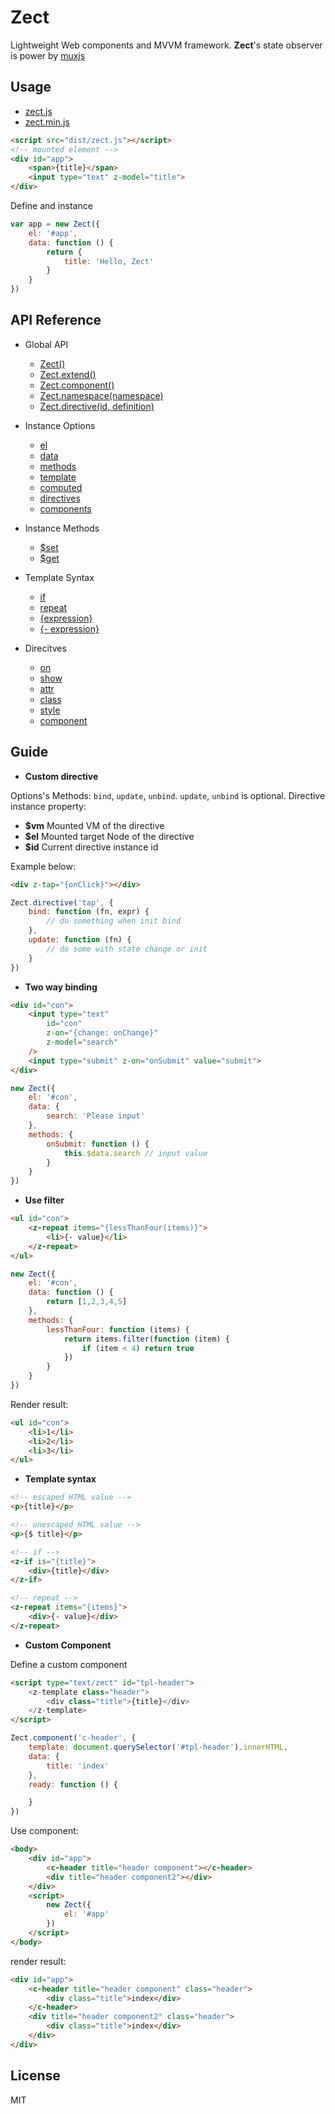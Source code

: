 Zect
====

Lightweight Web components and MVVM framework.
**Zect**'s state observer is power by [muxjs](https://github.com/switer/muxjs)

## Usage
- [zect.js](https://raw.githubusercontent.com/switer/zect/master/dist/zect.js)
- [zect.min.js](https://raw.githubusercontent.com/switer/zect/master/dist/zect.min.js)

```html
<script src="dist/zect.js"></script>
<!-- mounted element -->
<div id="app">
    <span>{title}</span>
    <input type="text" z-model="title">
</div>
```
Define and instance

```js
var app = new Zect({
    el: '#app',
    data: function () {
        return {
            title: 'Hello, Zect'
        }
    }
})
```

## API Reference
- Global API
    * [Zect()]()
    * [Zect.extend()]()
    * [Zect.component()]()
    * [Zect.namespace(namespace)]()
    * [Zect.directive(id, definition)]()

- Instance Options
    * [el]()
    * [data]()
    * [methods]()
    * [template]()
    * [computed]()
    * [directives]()
    * [components]()

- Instance Methods
    * [$set]()
    * [$get]()

- Template Syntax
    * [if]()
    * [repeat]()
    * [{expression}]()
    * [{- expression}]()

- Direcitves
    * [on]()
    * [show]()
    * [attr]()
    * [class]()
    * [style]()
    * [component]()

## Guide
- **Custom directive**

Options's Methods: `bind`, `update`, `unbind`. `update`, `unbind` is optional. 
Directive instance property:
* **$vm** Mounted VM of the directive
* **$el**   Mounted target Node of the directive
* **$id**   Current directive instance id

Example below:

```html
<div z-tap="{onClick}"></div>
```

```js
Zect.directive('tap', {
    bind: function (fn, expr) {
        // do something when init bind
    },
    update: function (fn) {
        // do some with state change or init
    }
})
```

- **Two way binding**

```html
<div id="con">
    <input type="text" 
        id="con"
        z-on="{change: onChange}"  
        z-model="search" 
    />
    <input type="submit" z-on="onSubmit" value="submit">
</div>
```

```js
new Zect({
    el: '#con',
    data: {
        search: 'Please input'
    },
    methods: {
        onSubmit: function () {
            this.$data.search // input value
        }
    }
})
```

-  **Use filter**

```html
<ul id="con">
    <z-repeat items="{lessThanFour(items)}">
        <li>{- value}</li>
    </z-repeat>
</ul>
```

```js
new Zect({
    el: '#con',
    data: function () {
        return [1,2,3,4,5]
    },
    methods: {
        lessThanFour: function (items) {
            return items.filter(function (item) {
                if (item < 4) return true
            })
        }
    }
})
```

Render result:

```html
<ul id="con">
    <li>1</li>
    <li>2</li>
    <li>3</li>
</ul>
```

- **Template syntax**

```html
<!-- escaped HTML value -->
<p>{title}</p>

<!-- unescaped HTML value -->
<p>{$ title}</p>

<!-- if -->
<z-if is="{title}">
    <div>{title}</div>
</z-if>

<!-- repeat -->
<z-repeat items="{items}">
    <div>{- value}</div>
</z-repeat>

```

- **Custom Component**

Define a custom component

```html
<script type="text/zect" id="tpl-header">
    <z-template class="header">
        <div class="title">{title}</div>
    </z-template>
</script>
```

```js
Zect.component('c-header', {
    template: document.querySelector('#tpl-header').innerHTML,
    data: {
        title: 'index'
    },
    ready: function () {

    }
})
```
Use component:

```html
<body>
    <div id="app">
        <c-header title="header component"></c-header>
        <div title="header component2"></div>
    </div>
    <script>
        new Zect({
            el: '#app'
        })
    </script>
</body>
```

render result:

```html
<div id="app">
    <c-header title="header component" class="header">
        <div class="title">index</div>
    </c-header>
    <div title="header component2" class="header">
        <div class="title">index</div>
    </div>
</div>
```

## License

MIT
